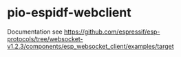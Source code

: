 # pio-espidf-webclient

Documentation see https://github.com/espressif/esp-protocols/tree/websocket-v1.2.3/components/esp_websocket_client/examples/target